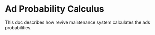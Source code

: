 Ad Probability Calculus
==================

This doc describes how revive maintenance system calculates the ads probabilities.
